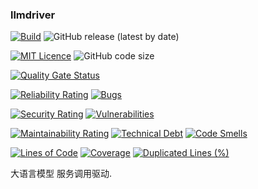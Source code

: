 ### llmdriver

[![Build](https://github.com/CharLemAznable/llmdriver/actions/workflows/go.yml/badge.svg)](https://github.com/CharLemAznable/llmdriver/actions/workflows/go.yml)
![GitHub release (latest by date)](https://img.shields.io/github/v/release/CharLemAznable/llmdriver)

[![MIT Licence](https://badges.frapsoft.com/os/mit/mit.svg?v=103)](https://opensource.org/licenses/mit-license.php)
![GitHub code size](https://img.shields.io/github/languages/code-size/CharLemAznable/llmdriver)

[![Quality Gate Status](https://sonarcloud.io/api/project_badges/measure?project=CharLemAznable_llmdriver&metric=alert_status)](https://sonarcloud.io/dashboard?id=CharLemAznable_llmdriver)

[![Reliability Rating](https://sonarcloud.io/api/project_badges/measure?project=CharLemAznable_llmdriver&metric=reliability_rating)](https://sonarcloud.io/dashboard?id=CharLemAznable_llmdriver)
[![Bugs](https://sonarcloud.io/api/project_badges/measure?project=CharLemAznable_llmdriver&metric=bugs)](https://sonarcloud.io/dashboard?id=CharLemAznable_llmdriver)

[![Security Rating](https://sonarcloud.io/api/project_badges/measure?project=CharLemAznable_llmdriver&metric=security_rating)](https://sonarcloud.io/dashboard?id=CharLemAznable_llmdriver)
[![Vulnerabilities](https://sonarcloud.io/api/project_badges/measure?project=CharLemAznable_llmdriver&metric=vulnerabilities)](https://sonarcloud.io/dashboard?id=CharLemAznable_llmdriver)

[![Maintainability Rating](https://sonarcloud.io/api/project_badges/measure?project=CharLemAznable_llmdriver&metric=sqale_rating)](https://sonarcloud.io/dashboard?id=CharLemAznable_llmdriver)
[![Technical Debt](https://sonarcloud.io/api/project_badges/measure?project=CharLemAznable_llmdriver&metric=sqale_index)](https://sonarcloud.io/dashboard?id=CharLemAznable_llmdriver)
[![Code Smells](https://sonarcloud.io/api/project_badges/measure?project=CharLemAznable_llmdriver&metric=code_smells)](https://sonarcloud.io/dashboard?id=CharLemAznable_llmdriver)

[![Lines of Code](https://sonarcloud.io/api/project_badges/measure?project=CharLemAznable_llmdriver&metric=ncloc)](https://sonarcloud.io/dashboard?id=CharLemAznable_llmdriver)
[![Coverage](https://sonarcloud.io/api/project_badges/measure?project=CharLemAznable_llmdriver&metric=coverage)](https://sonarcloud.io/dashboard?id=CharLemAznable_llmdriver)
[![Duplicated Lines (%)](https://sonarcloud.io/api/project_badges/measure?project=CharLemAznable_llmdriver&metric=duplicated_lines_density)](https://sonarcloud.io/dashboard?id=CharLemAznable_llmdriver)

大语言模型 服务调用驱动.
